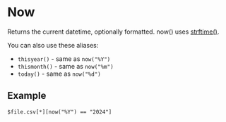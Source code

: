 
# Now

Returns the current datetime, optionally formatted. now() uses [strftime()](https://strftime.org/).

You can also use these aliases:
- `thisyear()` - same as `now("%Y")`
- `thismonth()` - same as `now("%m")`
- `today()` - same as `now("%d")`

## Example

    $file.csv[*][now("%Y") == "2024"]





